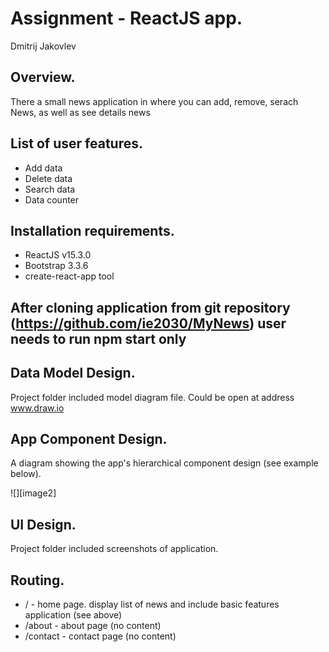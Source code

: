 # Assignment - ReactJS app.

Dmitrij Jakovlev 

## Overview.

There a small news application in where you can add, remove, serach  News, as well as see details news

## List of user features.
 
 + Add data
 + Delete data
 + Search data
 + Data counter

## Installation requirements.

+ ReactJS v15.3.0
+ Bootstrap 3.3.6
+ create-react-app tool

## After cloning application from git repository (https://github.com/ie2030/MyNews) user needs to run npm start only

## Data Model Design.

Project folder included model diagram file. Could be open at address www.draw.io

## App Component Design.

A diagram showing the app's hierarchical component design (see example below). 

![][image2]

## UI Design.

Project folder included screenshots of application.


## Routing.


+ / - home page. display list of news and include basic features application (see above)
+ /about - about page (no content)
+ /contact - contact page (no content)

